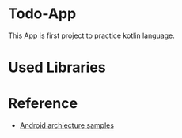# Todo-App
This App is first project to practice kotlin language.

# Used Libraries

# Reference
- [Android archiecture samples](https://github.com/android/architecture-samples/tree/master)
